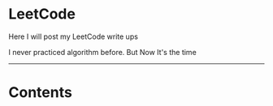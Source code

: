 # LeetCode

Here I will post my LeetCode write ups

I never practiced algorithm before. But Now It's the time

---

# Contents
